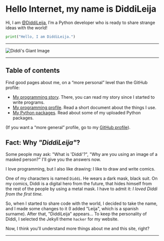 # Hello Internet, my name is DiddiLeija

Hi, I am [@DiddiLeija](https://github.com/DiddiLeija), I’m a Python developer who is ready to
share strange ideas with the world!

```python
print("Hello, I am DiddiLeija.")
```

----

![Diddi's Giant Image](https://diddileija.github.io/Diddi3.png)

----

## Table of contents

Find good pages about me, on a “more personal” level than the GitHub profile:

- [My programming story](http://diddileija.github.io/my_story). There, you can read my story since I started to write programs.
- [My programming profile](http://diddileija.github.io/profile). Read a short document about the things I use.
- [My Python packages](http://diddileija.github.io/py_packages). Read about some of my uploaded Python packages.

(If you want a “more general” profile, go to my [GitHub profile](http://github.com/DiddiLeija)).

## Fact: Why _"DiddiLeija"_?

Some people may ask: "What is 'Diddi'?", "Why are you using an image of a masked person?" I'll give you the answers now.

I love programming, but I also like drawing: I like to draw and write comics. 

One of my characters is named `Diddi`. He wears
a dark mask, black suit. On my comics, Diddi is a digital hero from the future, that hides himself from the rest of the people by using
a metal mask. I have to admit it: _I loved Diddi from the first time._

So, when I started to share code with the world, I decided to take the name, and I made some changes to it (I added "Leija", which is a spanish surname).
After that, "DiddiLeija" appears... To keep the personality of Diddi, I selected the Jekyll theme `hacker` for my website.

Now, I think you'll understand more things about me and this site, right?

----
